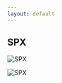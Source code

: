 ```yaml
---
layout: default
---
```


## SPX

![SPX](https://www.ivolatility.com/nchart.j?charts=price&1=ticker*SPX,schema*options_big)

![SPX](https://www.ivolatility.com/nchart.j?charts=volatility&1=ticker*SPX,schema*options_big)
